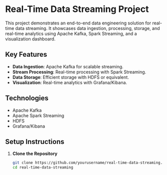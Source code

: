# Real-Time Data Streaming Project

This project demonstrates an end-to-end data engineering solution for real-time data streaming. It showcases data ingestion, processing, storage, and real-time analytics using Apache Kafka, Spark Streaming, and a visualization dashboard.

## Key Features

- **Data Ingestion**: Apache Kafka for scalable streaming.
- **Stream Processing**: Real-time processing with Spark Streaming.
- **Data Storage**: Efficient storage with HDFS or equivalent.
- **Visualization**: Real-time analytics with Grafana/Kibana.

## Technologies

- Apache Kafka
- Apache Spark Streaming
- HDFS
- Grafana/Kibana

## Setup Instructions

1. **Clone the Repository**
   ```bash
   git clone https://github.com/yourusername/real-time-data-streaming.git
   cd real-time-data-streaming
